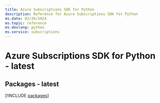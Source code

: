 ```yaml
---
title: Azure Subscriptions SDK for Python
description: Reference for Azure Subscriptions SDK for Python
ms.date: 03/26/2024
ms.topic: reference
ms.devlang: python
ms.service: subscriptions
---
```

# Azure Subscriptions SDK for Python - latest
## Packages - latest
[!INCLUDE [packages](subscriptions-index.md)]